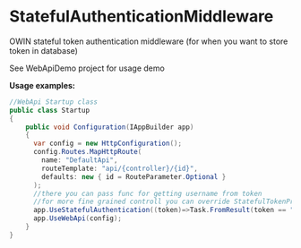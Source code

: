 # StatefulAuthenticationMiddleware
OWIN stateful token authentication middleware (for when you want to store token in database)

See WebApiDemo project for usage demo

**Usage examples:**
```csharp
//WebApi Startup class
public class Startup
{
    public void Configuration(IAppBuilder app)
    {
      var config = new HttpConfiguration();
      config.Routes.MapHttpRoute(
        name: "DefaultApi",
        routeTemplate: "api/{controller}/{id}",
        defaults: new { id = RouteParameter.Optional }
      ); 
      //there you can pass func for getting username from token
      //for more fine grained controll you can override StatefulTokenProvider.GetIdentityAsync
      app.UseStatefulAuthentication((token)=>Task.FromResult(token == "abcxyz123" ? "JohnSmith" : null));
      app.UseWebApi(config);
    }
}
```
